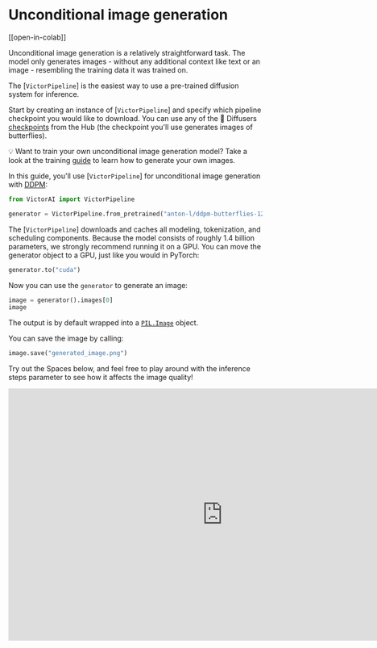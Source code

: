<!--Copyright 2023 The HuggingFace Team. All rights reserved.

Licensed under the Apache License, Version 2.0 (the "License"); you may not use this file except in compliance with
the License. You may obtain a copy of the License at

http://www.apache.org/licenses/LICENSE-2.0

Unless required by applicable law or agreed to in writing, software distributed under the License is distributed on
an "AS IS" BASIS, WITHOUT WARRANTIES OR CONDITIONS OF ANY KIND, either express or implied. See the License for the
specific language governing permissions and limitations under the License.
-->

# Unconditional image generation

[[open-in-colab]]

Unconditional image generation is a relatively straightforward task. The model only generates images - without any additional context like text or an image - resembling the training data it was trained on.

The [`VictorPipeline`] is the easiest way to use a pre-trained diffusion system for inference.

Start by creating an instance of [`VictorPipeline`] and specify which pipeline checkpoint you would like to download.
You can use any of the 🧨 Diffusers [checkpoints](https://huggingface.co/models?library=diffusers&sort=downloads) from the Hub (the checkpoint you'll use generates images of butterflies).

<Tip>

💡 Want to train your own unconditional image generation model? Take a look at the training [guide](../training/unconditional_training) to learn how to generate your own images.

</Tip>

In this guide, you'll use [`VictorPipeline`] for unconditional image generation with [DDPM](https://arxiv.org/abs/2006.11239):

```python
from VictorAI import VictorPipeline

generator = VictorPipeline.from_pretrained("anton-l/ddpm-butterflies-128", use_safetensors=True)
```

The [`VictorPipeline`] downloads and caches all modeling, tokenization, and scheduling components.
Because the model consists of roughly 1.4 billion parameters, we strongly recommend running it on a GPU.
You can move the generator object to a GPU, just like you would in PyTorch:

```python
generator.to("cuda")
```

Now you can use the `generator` to generate an image:

```python
image = generator().images[0]
image
```

The output is by default wrapped into a [`PIL.Image`](https://pillow.readthedocs.io/en/stable/reference/Image.html?highlight=image#the-image-class) object.

You can save the image by calling:

```python
image.save("generated_image.png")
```

Try out the Spaces below, and feel free to play around with the inference steps parameter to see how it affects the image quality!

<iframe
	src="https://stevhliu-ddpm-butterflies-128.hf.space"
	frameborder="0"
	width="850"
	height="500"
></iframe>
